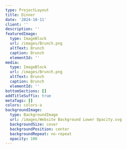 ```yaml
---
type: ProjectLayout
title: Dinner
date: '2024-10-11'
client: ''
description: ''
featuredImage:
  type: ImageBlock
  url: /images/Brunch.png
  altText: Brunch
  caption: Brunch
  elementId: ''
media:
  type: ImageBlock
  url: /images/Brunch.png
  altText: Brunch
  caption: Brunch
  elementId: ''
bottomSections: []
addTitleSuffix: true
metaTags: []
colors: colors-a
backgroundImage:
  type: BackgroundImage
  url: /images/Website Background Lower Opacity.svg
  backgroundSize: cover
  backgroundPosition: center
  backgroundRepeat: no-repeat
  opacity: 100
---
```

